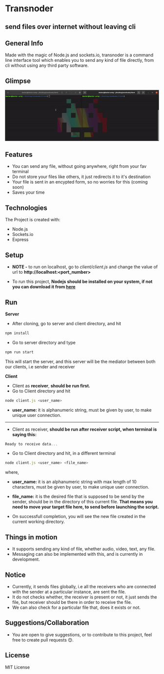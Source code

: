 # Transnoder

## send files over internet without leaving cli

## General Info

Made with the magic of Node.js and sockets.io, transnoder is a command line interface tool which enables you to send any kind of file directly, from cli without using any third party software.

## Glimpse

<img src="./demo-gif.gif" alt="demo-gif"/>

## Features

- You can send any file, without going anywhere, right from your fav terminal
- Do not store your files like others, it just redirects it to it's destination
- Your file is sent in an encypted form, so no worries for this (coming soon)
- Saves your time

## Technologies

The Project is created with:

- Node.js
- Sockets.io
- Express

## Setup

- **NOTE -** to run on localhost, go to _client/client.js_ and change the value of url to **http://localhost:<port_number>**

* To run this project, **Nodejs should be installed on your system, if not you can download it from [here](https://nodejs.org/en/)**

## Run

**Server**

- After cloning, go to server and client directory, and hit

```js
npm install
```

- Go to server directory and type

```js
npm run start
```

This will start the server, and this server will be the mediator between both our clients, i.e sender and receiver

**Client**

- Client as **receiver**, **should be run first.**
- Go to Client directory and hit

```js
node client.js <user_name>
```

- **user_name:** it is alphanumeric string, must be given by user, to make unique user connection.

<hr/>

- Client as receiver, **should be run after receiver script, when terminal is saying this:**

```js
Ready to receive data...
```

- Go to Client directory and hit, in a different terminal

```js
node client.js <user_name> <file_name>
```

where,

- **user_name:** it is an alphanumeric string with max length of 10 characters, must be given by user, to make unique user connection.

- **file_name:** it is the desired file that is supposed to be send by the sender, should be in the directory of this current file. **That means you need to move your target file here, to send before launching the script.**

* On successfull completion, you will see the new file created in the current working directory.

## Things in motion

- It supports sending any kind of file, whether audio, video, text, any file.
- Messaging can also be implemented with this, and is currently in development.

## Notice

- Currently, it sends files globally, i.e all the receivers who are connected with the sender at a particular instance, are sent the file.
- It do not checks whether, the receiver is present or not, it just sends the file, but receiver should be there in order to receive the file.
- We can also check for a particular file that, does it exists or not.

## Suggestions/Collaboration

- You are open to give suggestions, or to contribute to this project, feel free to create pull requests 😊.

## License

MIT License
